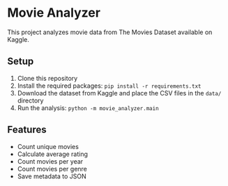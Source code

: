 # Movie Analyzer

This project analyzes movie data from The Movies Dataset available on Kaggle.

## Setup

1. Clone this repository
2. Install the required packages: `pip install -r requirements.txt`
3. Download the dataset from Kaggle and place the CSV files in the `data/` directory
4. Run the analysis: `python -m movie_analyzer.main`

## Features

- Count unique movies
- Calculate average rating
- Count movies per year
- Count movies per genre
- Save metadata to JSON
